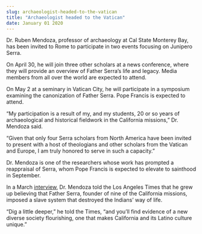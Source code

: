 ```yaml
---
slug: archaeologist-headed-to-the-vatican
title: "Archaeologist headed to the Vatican"
date: January 01 2020
---
```


<p>Dr. Ruben Mendoza, professor of archaeology at Cal State Monterey Bay, has been invited to Rome to participate in two events focusing on Junipero Serra.
</p><p>On April 30, he will join three other scholars at a news conference, where they will provide an overview of Father Serra’s life and legacy. Media members from all over the world are expected to attend.
</p><p>On May 2 at a seminary in Vatican City, he will participate in a symposium examining the canonization of Father Serra. Pope Francis is expected to attend.
</p><p>“My participation is a result of my, and my students, 20 or so years of archaeological and historical fieldwork in the California missions,” Dr. Mendoza said.
</p><p>“Given that only four Serra scholars from North America have been invited to present with a host of theologians and other scholars from the Vatican and Europe, I am truly honored to serve in such a capacity.”
</p><p>Dr. Mendoza is one of the researchers whose work has prompted a reappraisal of Serra, whom Pope Francis is expected to elevate to sainthood in September.
</p><p>In a March <a href="http://www.latimes.com/local/great&#45;reads/la&#45;me&#45;c1&#45;serra&#45;awakening&#45;20150317&#45;story.html#page=1">interview</a>, Dr. Mendoza told the Los Angeles Times that he grew up believing that Father Serra, founder of nine of the California missions, imposed a slave system that destroyed the Indians’ way of life.
</p><p>“Dig a little deeper,” he told the Times, “and you’ll find evidence of a new diverse society flourishing, one that makes California and its Latino culture unique.”
</p>
